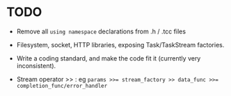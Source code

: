 TODO
====

 * Remove all `using namespace` declarations from .h / .tcc files

 * Filesystem, socket, HTTP libraries, exposing Task/TaskStream factories.

 * Write a coding standard, and make the code fit it (currently very inconsistent).

 * Stream operator >> : eg `params >>= stream_factory >> data_func >>= completion_func/error_handler`
